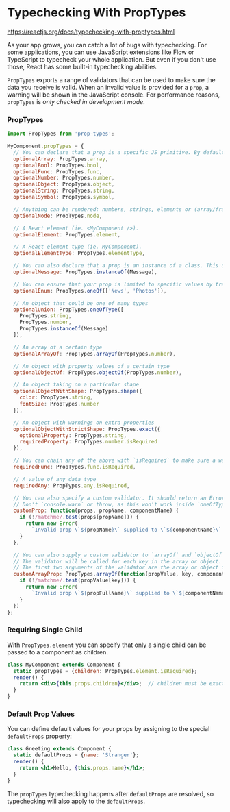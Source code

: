 # Typechecking With PropTypes

https://reactjs.org/docs/typechecking-with-proptypes.html

As your app grows, you can catch a lot of bugs with typechecking. For some applications, you can use JavaScript extensions like Flow or TypeScript to typecheck your whole application. But even if you don't use those, React has some built-in typechecking abilities.

`PropTypes` exports a range of validators that can be used to make sure the data you receive is valid. When an invalid value is provided for a `prop`, a warning will be shown in the JavaScript console. For performance reasons, `propTypes` is *only checked in development mode*.

### PropTypes

```js
import PropTypes from 'prop-types';

MyComponent.propTypes = {
  // You can declare that a prop is a specific JS primitive. By default, these are all optional.
  optionalArray: PropTypes.array,
  optionalBool: PropTypes.bool,
  optionalFunc: PropTypes.func,
  optionalNumber: PropTypes.number,
  optionalObject: PropTypes.object,
  optionalString: PropTypes.string,
  optionalSymbol: PropTypes.symbol,

  // Anything can be rendered: numbers, strings, elements or (array/fragment) containing these types.
  optionalNode: PropTypes.node,

  // A React element (ie. <MyComponent />).
  optionalElement: PropTypes.element,

  // A React element type (ie. MyComponent).
  optionalElementType: PropTypes.elementType,

  // You can also declare that a prop is an instance of a class. This uses JS's instanceof operator.
  optionalMessage: PropTypes.instanceOf(Message),

  // You can ensure that your prop is limited to specific values by treating it as an enum.
  optionalEnum: PropTypes.oneOf(['News', 'Photos']),

  // An object that could be one of many types
  optionalUnion: PropTypes.oneOfType([
    PropTypes.string,
    PropTypes.number,
    PropTypes.instanceOf(Message)
  ]),

  // An array of a certain type
  optionalArrayOf: PropTypes.arrayOf(PropTypes.number),

  // An object with property values of a certain type
  optionalObjectOf: PropTypes.objectOf(PropTypes.number),

  // An object taking on a particular shape
  optionalObjectWithShape: PropTypes.shape({
    color: PropTypes.string,
    fontSize: PropTypes.number
  }),

  // An object with warnings on extra properties
  optionalObjectWithStrictShape: PropTypes.exact({
    optionalProperty: PropTypes.string,
    requiredProperty: PropTypes.number.isRequired
  }),

  // You can chain any of the above with `isRequired` to make sure a warning is shown if it's missing.
  requiredFunc: PropTypes.func.isRequired,

  // A value of any data type
  requiredAny: PropTypes.any.isRequired,

  // You can also specify a custom validator. It should return an Error object if the validation fails.
  // Don't `console.warn` or throw, as this won't work inside `oneOfType`.
  customProp: function(props, propName, componentName) {
    if (!/matchme/.test(props[propName])) {
      return new Error(
        `Invalid prop \`${propName}\` supplied to \`${componentName}\` Validation failed.`);
    }
  },

  // You can also supply a custom validator to `arrayOf` and `objectOf`.
  // The validator will be called for each key in the array or object. 
  // The first two arguments of the validator are the array or object itself, and the current item's key.
  customArrayProp: PropTypes.arrayOf(function(propValue, key, componentName, location, propFullName) {
    if (!/matchme/.test(propValue[key])) {
      return new Error(
        `Invalid prop \`${propFullName}\` supplied to \`${componentName}\` Validation failed.`);
    }
  })
};
```

### Requiring Single Child

With `PropTypes.element` you can specify that only a single child can be passed to a component as children.

```jsx
class MyComponent extends Component {
  static propTypes = {children: PropTypes.element.isRequired};
  render() {
    return <div>{this.props.children}</div>;  // children must be exactly one element or it will warn.
  }
}
```

### Default Prop Values

You can define default values for your props by assigning to the special `defaultProps` property:

```jsx
class Greeting extends Component {
  static defaultProps = {name: 'Stranger'};
  render() {
    return <h1>Hello, {this.props.name}</h1>;
  }
}
```

The `propTypes` typechecking happens after `defaultProps` are resolved, so typechecking will also apply to the `defaultProps`.
